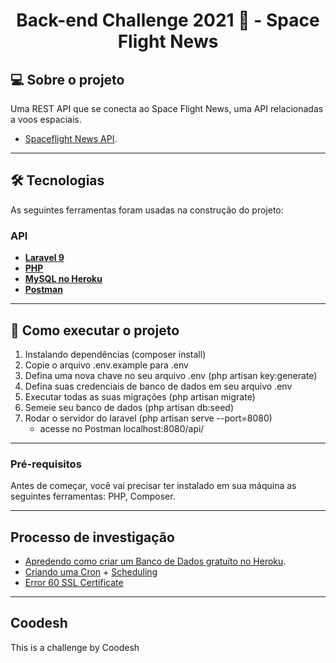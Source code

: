 <h1 align="center">Back-end Challenge 2021 🏅 - Space Flight News</h1>

## 💻 Sobre o projeto

Uma REST API que se conecta ao Space Flight News, uma API relacionadas a voos espaciais.

- [Spaceflight News API](https://spaceflightnewsapi.net/).

---

## 🛠 Tecnologias

As seguintes ferramentas foram usadas na construção do projeto:

### **API**

-   **[Laravel 9](https://laravel.com/)**
-   **[PHP](https://www.php.net/)**
-   **[MySQL no Heroku](https://elements.heroku.com/addons/jawsdb)**
-   **[Postman](https://www.postman.com/)**

---

## 🚀 Como executar o projeto

1. Instalando dependências (composer install)
2. Copie o arquivo .env.example para .env
3. Defina uma nova chave no seu arquivo .env (php artisan key:generate)
4. Defina suas credenciais de banco de dados em seu arquivo .env
5. Executar todas as suas migrações (php artisan migrate)
6. Semeie seu banco de dados (php artisan db:seed)
7. Rodar o servidor do laravel (php artisan serve --port=8080)
    - acesse no Postman localhost:8080/api/

---

### Pré-requisitos

Antes de começar, você vai precisar ter instalado em sua máquina as seguintes ferramentas:
PHP, Composer.

---

## Processo de investigação

- [Apredendo como criar um Banco de Dados gratuíto no Heroku](https://www.youtube.com/watch?v=CrSLbdk6PqI).
- [Criando uma Cron](https://dev.to/alexandrefreire/como-criar-um-cron-no-laravel-dd2) + [Scheduling](https://laravel.com/docs/9.x/scheduling)
- [Error 60 SSL Certificate](https://medium.com/@narendravaghela/how-to-fix-curl-error-60-ssl-certificate-problem-80e7dafafa57)

---

## Coodesh

This is a challenge by Coodesh
